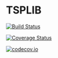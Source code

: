 # TSPLIB

[![Build Status](https://travis-ci.org/matago/TSPLIB.jl.svg?branch=master)](https://travis-ci.org/matago/TSPLIB.jl)

[![Coverage Status](https://coveralls.io/repos/matago/TSPLIB.jl/badge.svg?branch=master&service=github)](https://coveralls.io/github/matago/TSPLIB.jl?branch=master)

[![codecov.io](http://codecov.io/github/matago/TSPLIB.jl/coverage.svg?branch=master)](http://codecov.io/github/matago/TSPLIB.jl?branch=master)
